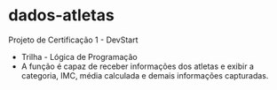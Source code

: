 # dados-atletas
Projeto de Certificação 1 - DevStart
- Trilha - Lógica de Programação
- A função é capaz de receber informações dos atletas e exibir a categoria, IMC, média calculada e demais informações capturadas.
